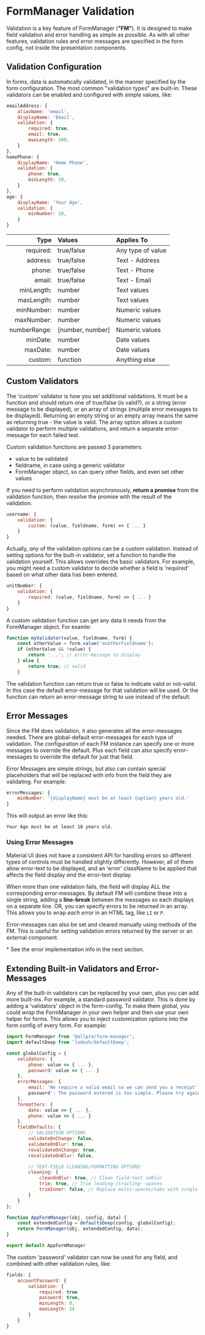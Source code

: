 # FormManager Validation

Validation is a key feature of FormManager (**"FM"**). It is designed to make
 field validation and error handling as simple as possible. As with all other
 features, validation rules and error messages are specified in the form 
 config, not inside the presentation components.
 
## Validation Configuration

In forms, data is automatically validated, in the manner specified by the form
 configuration. The most common "validation types" are built-in. These 
 validators can be enabled and configured with simple values, like:

```javascript static
emailAddress: {
    aliasName: 'email',
    displayName: 'Email',
    validation: {
        required: true,
        email: true,
        maxLength: 100,
    }
},
homePhone: {
    displayName: 'Home Phone',
    validation: {
        phone: true,
        minLength: 10,
    }
},
age: {
    displayName: 'Your Age',
    validation: {
        minNumber: 18,
    }
}
```

| Type         | Values         | Applies To |
| -----------: | :------------- | :-----------------|
| required:    | true/false     | Any type of value|
| address:     | true/false     | Text - Address|
| phone:       | true/false     | Text - Phone|
| email:       | true/false     | Text - Email|
| minLength:   | number         | Text values|
| maxLength:   | number         | Text values|
| minNumber:   | number         | Numeric values|
| maxNumber:   | number         | Numeric values|
| numberRange: | [number, number] | Numeric values|
| minDate:     | number         | Date values|
| maxDate:     | number         | Date values|
| custom:      | function       | Anything else|


## Custom Validators

The 'custom' validator is how you set additional validations. It must be a 
function and should return one of true/false (is valid?), or a string (error 
message to be displayed), or an array of strings (multiple error messages to 
be displayed). Returning an empty string or an empty array means the same as 
returning true - the value is valid. The array option allows a 
custom validator to perform _multiple_ validations, and return a separate
error-message for each failed test.

Custom validation functions are passed 3 parameters:
- value to be validated
- fieldname, in case using a generic validator
- FormManager object, so can query other fields, and even set other values

If you need to perform validation asynchronously, **return a promise** from the 
validation function, then _resolve_ the promise with the result of the 
validation.
```javascript static
username: {
    validation: {
        custom: (value, fieldname, form) => { ... }
    }
}
```

Actually, _any_ of the validation options can be a custom validation. Instead
 of setting options for the built-in validator, set a function to handle 
the validation yourself. This allows overrides the basic validators. For 
example, you might need a custom validator to decide whether a field is 
'required' based on what other data has been entered. 

```javascript static
unitNumber: {
    validation: {
        required: (value, fieldname, form) => { ... }
    }
}
```

A custom validation function can get any data it needs from the FormManager 
object. For examle:
```javascript static
function myValidator(value, fieldname, form) {
    const otherValue = form.value('anotherFieldname');
    if (otherValue && !value) {
        return '...'; // error-message to display
    } else {
        return true; // valid
    }
```

The validation function can return true or false to indicate valid or not-valid. In this case the default error-message for that validation will be used. Or the function can return an error-message string to use instead of the default.

## Error Messages

Since the FM does validation, it also generates all the error-messages needed. There are global-default error-messages for each type of validation. The configuration of each FM instance can specify one or more messages to override the default. Plus each field can also specify error-messages to override the default for just that field.

Error Messages are simple strings, but also can contain special placeholders that will be replaced with info from the field they are validating. For example:
```javascript static
errorMessages: {
    minNumber: '{displayName} must be at least {option} years old.'
}
```
This will output an error like this:

`Your Age must be at least 18 years old.`

### Using Error Messages

Material UI does not have a consistent API for handling errors so different types of controls must be handled slightly differently. However, all of them allow error-text to be displayed, and an 'error' className to be applied that affects the field display _and_ the error-text display.

When more than one validation fails, the field will display ALL the 
corresponding error-messages. By default FM will combine these into a single 
string, adding a **line-break** between the messages so each displays on a separate line. OR, you can specify errors to be returned in an array. This allows you to wrap _each error_ in an HTML tag, like `LI` or `P`.

Error-messages can also be set and cleared manually using methods of the FM. This is useful for setting validation errors returned by the server or an external component.

\* See the error implementation info in the next section.


## Extending Built-in Validators and Error-Messages

Any of the built-in validators can be replaced by your own, plus you can add 
more built-ins. For example, a standard password validator. This is done by 
adding a 'validators' object in the form-config. To make them global, you 
could _wrap_ the FormManager in your own helper and then use your own helper 
for forms. This allows you to inject customization options into the form 
config of every form. For example:

```javascript static
import FormManager from '@allpro/form-manager';
import defaultDeep from 'lodash/defaultDeep';

const globalConfig = {
    validators: {
        phone: value => { ... },
        password: value => { ... }
    },
    errorMessages: {
        email: 'We require a valid email so we can send you a receipt',
        password': The password entered is too simple. Please try again.'
    },
    formatters: {
        date: value => { ... },
        phone: value => { ... }
    },
    fieldDefaults: {
        // VALIDATION OPTIONS
        validateOnChange: false,
        validateOnBlur: true,
        revalidateOnChange: true,
        revalidateOnBlur: false,

 		// TEXT-FIELD CLEANING/FORMATTING OPTIONS
 		cleaning: {
 			cleanOnBlur: true, // Clean field-text onBlur
 			trim: true, // Trim leading-/trailing--spaces
 			trimInner: false, // Replace multi-spaces/tabs with single space
 		}
    }
};

function AppFormManager(obj, config, data) {
    const extendedConfig = defaultsDeep(config, globalConfig);
    return FormManager(obj, extendedConfig, data);
}

export default AppFormManager
```

The custom 'password' validator can now be used for any field, and combined 
with other validation rules, like:
```javascript static
fields: {
    accountPassword: {
        validation: {
            required: true
            password: true,
            minLength: 8,
            maxLength: 24
        }
    }
}
```
